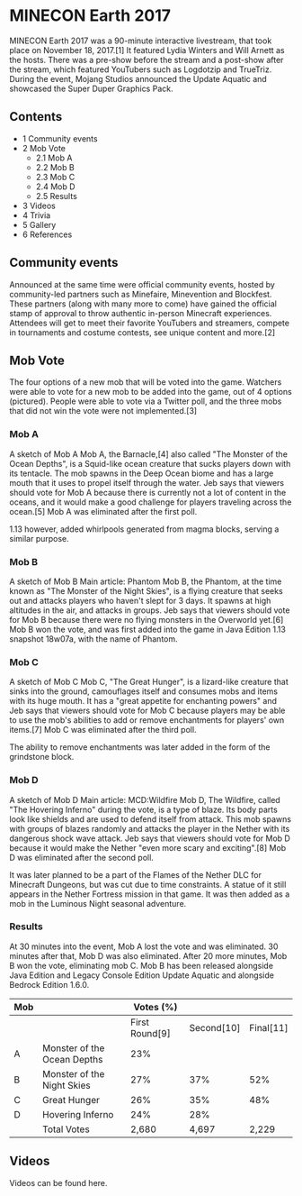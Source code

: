 # MINECON Earth 2017
MINECON Earth 2017 was a 90-minute interactive livestream, that took place on November 18, 2017.[1] It featured Lydia Winters and Will Arnett as the hosts. There was a pre-show before the stream and a post-show after the stream, which featured YouTubers such as Logdotzip and TrueTriz. During the event, Mojang Studios announced the Update Aquatic and showcased the Super Duper Graphics Pack.

## Contents
- 1 Community events
- 2 Mob Vote
	- 2.1 Mob A
	- 2.2 Mob B
	- 2.3 Mob C
	- 2.4 Mob D
	- 2.5 Results
- 3 Videos
- 4 Trivia
- 5 Gallery
- 6 References

## Community events
Announced at the same time were official community events, hosted by community-led partners such as Minefaire, Minevention and Blockfest. These partners (along with many more to come) have gained the official stamp of approval to throw authentic in-person Minecraft experiences. Attendees will get to meet their favorite YouTubers and streamers, compete in tournaments and costume contests, see unique content and more.[2]

## Mob Vote
The four options of a new mob that will be voted into the game.
Watchers were able to vote for a new mob to be added into the game, out of 4 options (pictured). People were able to vote via a Twitter poll, and the three mobs that did not win the vote were not implemented.[3]

### Mob A
A sketch of Mob A
Mob A, the Barnacle,[4] also called "The Monster of the Ocean Depths", is a Squid-like ocean creature that sucks players down with its tentacle. The mob spawns in the Deep Ocean biome and has a large mouth that it uses to propel itself through the water. Jeb says that viewers should vote for Mob A because there is currently not a lot of content in the oceans, and it would make a good challenge for players traveling across the ocean.[5] Mob A was eliminated after the first poll.

1.13 however, added whirlpools generated from magma blocks, serving a similar purpose.




### Mob B
A sketch of Mob B
Main article: Phantom
Mob B, the Phantom, at the time known as "The Monster of the Night Skies", is a flying creature that seeks out and attacks players who haven't slept for 3 days. It spawns at high altitudes in the air, and attacks in groups. Jeb says that viewers should vote for Mob B because there were no flying monsters in the Overworld yet.[6] Mob B won the vote, and was first added into the game in Java Edition 1.13 snapshot 18w07a, with the name of Phantom.




### Mob C
A sketch of Mob C
Mob C, "The Great Hunger", is a lizard-like creature that sinks into the ground, camouflages itself and consumes mobs and items with its huge mouth. It has a "great appetite for enchanting powers" and Jeb says that viewers should vote for Mob C because players may be able to use the mob's abilities to add or remove enchantments for players' own items.[7] Mob C was eliminated after the third poll.

The ability to remove enchantments was later added in the form of the grindstone block.




### Mob D
A sketch of Mob D
Main article: MCD:Wildfire
Mob D, The Wildfire, called "The Hovering Inferno" during the vote, is a type of blaze. Its body parts look like shields and are used to defend itself from attack. This mob spawns with groups of blazes randomly and attacks the player in the Nether with its dangerous shock wave attack. Jeb says that viewers should vote for Mob D because it would make the Nether "even more scary and exciting".[8] Mob D was eliminated after the second poll.

It was later planned to be a part of the Flames of the Nether DLC for Minecraft Dungeons, but was cut due to time constraints. A statue of it still appears in the Nether Fortress mission in that game. It was then added as a mob in the Luminous Night seasonal adventure.


### Results
At 30 minutes into the event, Mob A lost the vote and was eliminated. 30 minutes after that, Mob D was also eliminated. After 20 more minutes, Mob B won the vote, eliminating mob C. Mob B has been released alongside Java Edition and Legacy Console Edition Update Aquatic and alongside Bedrock Edition 1.6.0.

| Mob |                             | Votes (%)      |            |           |
|-----|-----------------------------|----------------|------------|-----------|
|     |                             | First Round[9] | Second[10] | Final[11] |
| A   | Monster of the Ocean Depths | 23%            |            |           |
| B   | Monster of the Night Skies  | 27%            | 37%        | 52%       |
| C   | Great Hunger                | 26%            | 35%        | 48%       |
| D   | Hovering Inferno            | 24%            | 28%        |           |
|     | Total Votes                 | 2,680          | 4,697      | 2,229     |

## Videos
Videos can be found here.

